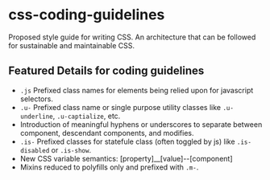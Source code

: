 # css-coding-guidelines
Proposed style guide for writing CSS.  An architecture that can be followed for sustainable and maintainable CSS.

## Featured Details for coding guidelines
* ```.js``` Prefixed class names for elements being relied upon for javascript selectors.
* ```.u-``` Prefixed class name or single purpose utility classes like ```.u-underline```, ```.u-captialize```, etc.
* Introduction of meaningful hyphens or underscores to separate between component, descendant components, and modifies.
* ```.is-``` Prefixed classes for statefule class (often toggled by js) like ```.is-disabled``` or ```.is-show```.
* New CSS variable semantics: [property]__[value]--[component]
* Mixins reduced to polyfills only and prefixed with ```.m-```.


